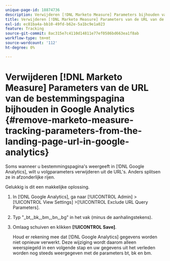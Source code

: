 ```yaml
---
unique-page-id: 18874736
description: Verwijderen [!DNL Marketo Measure] Parameters bijhouden van de URL van de bestemmingspagina in Google Analytics - [!DNL Marketo Measure] - Productdocumentatie
title: Verwijderen [!DNL Marketo Measure] Parameters van de URL van de bestemmingspagina bijhouden in Google Analytics
exl-id: ec81ba4a-bb10-49fd-b62e-5a1bc9e1a023
feature: Tracking
source-git-commit: 8ac315e7c4110d14811e77ef0586bd663ea1f8ab
workflow-type: tm+mt
source-wordcount: '112'
ht-degree: 0%

---
```


# Verwijderen [!DNL Marketo Measure] Parameters van de URL van de bestemmingspagina bijhouden in Google Analytics {#remove-marketo-measure-tracking-parameters-from-the-landing-page-url-in-google-analytics}

Soms wanneer u bestemmingspagina&#39;s weergeeft in [!DNL Google Analytics], wilt u volgparameters verwijderen uit de URL&#39;s. Anders splitsen ze in afzonderlijke rijen.

Gelukkig is dit een makkelijke oplossing.

1. In [!DNL Google Analytics], ga naar [!UICONTROL Admin] >[!UICONTROL View Settings] >[!UICONTROL Exclude URL Query Parameters].
1. Typ &quot;_bt,_bk,_bm,_bn,_bg&quot; in het vak (minus de aanhalingstekens).
1. Omlaag schuiven en klikken **[!UICONTROL Save]**.

   Houd er rekening mee dat [!DNL Google Analytics] gegevens worden niet opnieuw verwerkt. Deze wijziging wordt daarom alleen weerspiegeld in een volgende stap en uw gegevens uit het verleden worden nog steeds weergegeven met de parameters bt, bk en bm.
